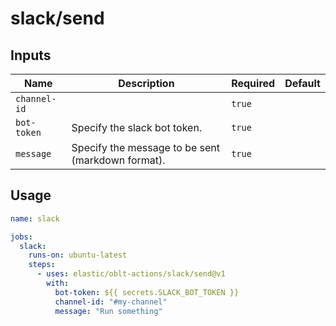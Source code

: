 # <!--name-->slack/send<!--/name-->

## Inputs
<!--inputs-->
| Name         | Description                                       | Required | Default |
|--------------|---------------------------------------------------|----------|---------|
| `channel-id` |                                                   | `true`   | ` `     |
| `bot-token`  | Specify the slack bot token.                      | `true`   | ` `     |
| `message`    | Specify the message to be sent (markdown format). | `true`   | ` `     |
<!--/inputs-->

## Usage

<!--usage action="elastic/oblt-actions/slack/send" version="env:VERSION"-->
```yaml
name: slack

jobs:
  slack:
    runs-on: ubuntu-latest
    steps:
      - uses: elastic/oblt-actions/slack/send@v1
        with:
          bot-token: ${{ secrets.SLACK_BOT_TOKEN }}
          channel-id: "#my-channel"
          message: "Run something"
```
<!--/usage-->
